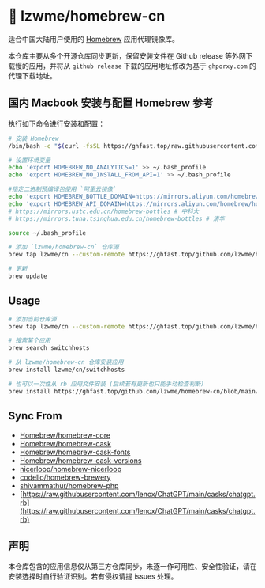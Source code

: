 # 🍡 lzwme/homebrew-cn

适合中国大陆用户使用的 [Homebrew](https://brew.sh) 应用代理镜像库。

本仓库主要从多个开源仓库同步更新，保留安装文件在 Github release 等外网下载慢的应用，并将从 `github release` 下载的应用地址修改为基于 `ghporxy.com` 的代理下载地址。

## 国内 Macbook 安装与配置 Homebrew 参考

执行如下命令进行安装和配置：

```bash
# 安装 Homebrew
/bin/bash -c "$(curl -fsSL https://ghfast.top/raw.githubusercontent.com/lzwme/homebrew-cn/HEAD/install.sh)"

# 设置环境变量
echo 'export HOMEBREW_NO_ANALYTICS=1' >> ~/.bash_profile
echo 'export HOMEBREW_NO_INSTALL_FROM_API=1' >> ~/.bash_profile

#指定二进制预编译包使用 `阿里云镜像`
echo 'export HOMEBREW_BOTTLE_DOMAIN=https://mirrors.aliyun.com/homebrew/homebrew-bottles' >> ~/.bash_profile
echo 'export HOMEBREW_API_DOMAIN=https://mirrors.aliyun.com/homebrew/homebrew-bottles/api' >> ~/.bash_profile
# https://mirrors.ustc.edu.cn/homebrew-bottles # 中科大
# https://mirrors.tuna.tsinghua.edu.cn/homebrew-bottles # 清华

source ~/.bash_profile

# 添加 `lzwme/homebrew-cn` 仓库源
brew tap lzwme/cn --custom-remote https://ghfast.top/github.com/lzwme/homebrew-cn

# 更新
brew update
```

## Usage

```bash
# 添加当前仓库源
brew tap lzwme/cn --custom-remote https://ghfast.top/github.com/lzwme/homebrew-cn

# 搜索某个应用
brew search switchhosts

# 从 lzwme/homebrew-cn 仓库安装应用
brew install lzwme/cn/switchhosts

# 也可以一次性从 rb 应用文件安装 (后续若有更新也只能手动检查判断)
brew install https://ghfast.top/github.com/lzwme/homebrew-cn/blob/main/Formula/<formula>.rb
```

## Sync From

- [Homebrew/homebrew-core](https://github.com/Homebrew/homebrew-core)
- [Homebrew/homebrew-cask](https://github.com/Homebrew/homebrew-cask)
- [Homebrew/homebrew-cask-fonts](https://github.com/Homebrew/homebrew-cask-fonts)
- [Homebrew/homebrew-cask-versions](https://github.com/Homebrew/homebrew-cask-versions)
- [nicerloop/homebrew-nicerloop](https://github.com/nicerloop/homebrew-nicerloop)
- [codello/homebrew-brewery](https://github.com/codello/homebrew-brewery)
- [shivammathur/homebrew-php](https://github.com/shivammathur/homebrew-php)
- [https://raw.githubusercontent.com/lencx/ChatGPT/main/casks/chatgpt.rb](https://raw.githubusercontent.com/lencx/ChatGPT/main/casks/chatgpt.rb)

## 声明

本仓库包含的应用信息仅从第三方仓库同步，未逐一作可用性、安全性验证，请在安装选择时自行验证识别。若有侵权请提 issues 处理。
